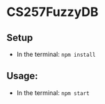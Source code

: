 # CS257FuzzyDB

## Setup
* In the terminal: ```npm install```

## Usage:
* In the terminal: ```npm start```
